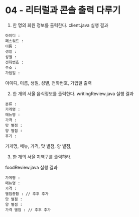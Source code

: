 # 04 - 리터럴과 콘솔 출력 다루기

1) 한 명의 회원 정보를 출력한다.
client.java 실행 결과

```
아이디 :
페스워드 :
이름 :
생일 : 
성별 : 
전화번호 : 
주소 : 
가입일 : 
```

아이디, 이름, 생일, 성별, 전화번호, 가입일 출력


2) 한 개의 서울 음식정보를 출력한다.
writingReview.java 실행 결과

```
분류 : 
가게명 : 
메뉴명 : 
가격 : 
맛 별점 :  
양 별점 :
후기 : 
```
가게명, 메뉴, 가격, 맛 별점, 양 별점,

3) 한 개의 서울 지역구를 출력하라.

foodReview.java 실행 결과

```
가게명 : 
메뉴명 :
가격 : 
별점총합 : // 추후 추가
맛 별점 :  
양 별점 :
가격 별점 : // 추후 추가
```

